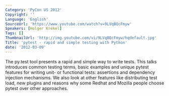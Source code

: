 ```yaml
---
Category: 'PyCon US 2012'
Copyright: ''
Language: 'English'
SourceUrl: 'https://www.youtube.com/watch?v=9LVqBQcFmyw'
Speakers: [Holger Krekel]
Tags: []
ThumbnailUrl: 'http://img.youtube.com/vi/9LVqBQcFmyw/hqdefault.jpg'
Title: 'pytest - rapid and simple testing with Python'
date: '2012-03-09'
---
```

The py.test tool presents a rapid and simple way to write tests. This talks
introduces common testing terms, basic examples and unique pytest features for
writing unit- or functional tests: assertions and dependency injection
mechanisms. We also look at other features like distributing test load, new
plugins and reasons why some Redhat and Mozilla people choose pytest over
other approaches.
